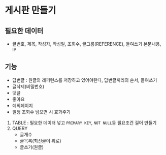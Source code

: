 # 게시판 만들기

## 필요한 데이터
- 글번호, 제목, 작성자, 작성일, 조회수, 글그룹(REFERENCE), 들여쓰기 본문내용, IP

## 기능
- 답변글 : 원글의 레퍼런스를 저장하고 있어야한다, 답변글끼리의 순서, 들여쓰기
- 글삭제(비밀번호)
- 댓글
- 좋아요
- 예외페이지
- 일정 조회수 넘으면 시 효과주기

1. TABLE : 필요한 데이터 넣고 `PRIMARY KEY`, `NOT NULL`등 필요조건 걸어 만들기
2. QUERY  
    - 글개수
    - 글목록(최신글이 위로)
    - 글쓰기(원글)